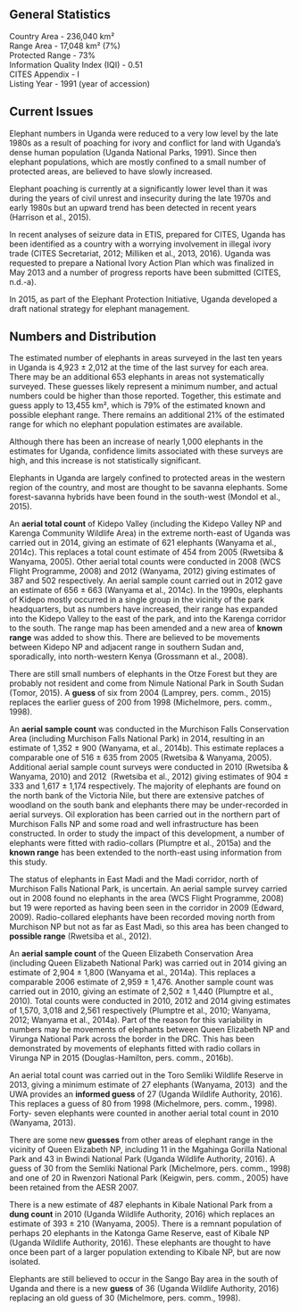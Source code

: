 ## General Statistics

Country Area - 236,040 km²<br />
Range Area - 17,048 km² (7%)<br />
Protected Range - 73%<br />
Information Quality Index (IQI) - 0.51<br />
CITES Appendix - I<br />
Listing Year -  1991 (year of accession)

## Current Issues

Elephant numbers in Uganda were reduced to a very low level by the late 1980s as a result of poaching for ivory and conflict for land with Uganda’s dense human population (Uganda National Parks, 1991). Since then elephant populations, which are mostly confined to a small number of protected areas, are believed to have slowly increased. 

Elephant poaching is currently at a significantly lower level than it was during the years of civil unrest and insecurity during the late 1970s and early 1980s but an upward trend has been detected in recent years (Harrison et al., 2015).

In recent analyses of seizure data in ETIS, prepared for CITES, Uganda has been identified as a country with a worrying involvement in illegal ivory trade (CITES Secretariat, 2012; Milliken et al., 2013, 2016). Uganda was requested to prepare a National Ivory Action Plan which was finalized in May 2013 and a number of progress reports have been submitted (CITES, n.d.-a).

In 2015, as part of the Elephant Protection Initiative, Uganda developed a draft national strategy for elephant management. 

## Numbers and Distribution

The estimated number of elephants in areas surveyed in the last ten years in Uganda is 4,923 ± 2,012 at the time of the last survey for each area. There may be an additional 653 elephants in areas not systematically surveyed. These guesses likely represent a minimum number, and actual numbers could be higher than those reported. Together, this estimate and guess apply to 13,455 km², which is 79% of the estimated known and possible elephant range. There remains an additional 21% of the estimated range for which no elephant population estimates are available.

Although there has been an increase of nearly 1,000 elephants in the estimates for Uganda, confidence limits associated with these surveys are high, and this increase is not statistically significant. 

Elephants in Uganda are largely confined to protected areas in the western region of the country, and most are thought to be savanna elephants. Some forest-savanna hybrids have been found in the south-west (Mondol et al., 2015).

An **aerial total count** of Kidepo Valley (including the Kidepo Valley NP and Karenga Community Wildlife Area) in the extreme north-east of Uganda was carried out in 2014, giving an estimate of 621 elephants (Wanyama et al., 2014c). This replaces a total count estimate of 454 from 2005 (Rwetsiba & Wanyama, 2005). Other aerial total counts were conducted in 2008 (WCS Flight Programme, 2008) and 2012 (Wanyama, 2012) giving estimates of 387 and 502 respectively. An aerial sample count carried out in 2012 gave an estimate of 656 ± 663 (Wanyama et al., 2014c). In the 1990s, elephants of Kidepo mostly occurred in a single group in the vicinity of the park headquarters, but as numbers have increased, their range has expanded into the Kidepo Valley to the east of the park, and into the Karenga corridor to the south. The range map has been amended and a new area of **known range** was added to show this. There are believed to be movements between Kidepo NP and adjacent range in southern Sudan and, sporadically, into north-western Kenya (Grossmann et al., 2008).

There are still small numbers of elephants in the Otze Forest but they are probably not resident and come from Nimule National Park in South Sudan (Tomor, 2015). A **guess** of six from 2004 (Lamprey, pers. comm., 2015) replaces the earlier guess of 200 from 1998 (Michelmore, pers. comm., 1998).

An **aerial sample count** was conducted in the Murchison Falls Conservation Area (including Murchison Falls National Park) in 2014, resulting in an estimate of 1,352 ± 900 (Wanyama, et al., 2014b). This estimate replaces a comparable one of 516 ± 635 from 2005 (Rwetsiba & Wanyama, 2005). Additional aerial sample count surveys were conducted in 2010 (Rwetsiba & Wanyama, 2010) and 2012  (Rwetsiba et al., 2012) giving estimates of 904 ± 333 and 1,617 ± 1,174 respectively. The majority of elephants are found on the north bank of the Victoria Nile, but there are extensive patches of woodland on the south bank and elephants there may be under-recorded in aerial surveys. Oil exploration has been carried out in the northern part of Murchison Falls NP and some road and well infrastructure has been constructed. In order to study the impact of this development, a number of elephants were fitted with radio-collars (Plumptre et al., 2015a) and the **known range** has been extended to the north-east using information from this study.

The status of elephants in East Madi and the Madi corridor, north of Murchison Falls National Park, is uncertain. An aerial sample survey carried out in 2008 found no elephants in the area (WCS Flight Programme, 2008) but 19 were reported as having been seen in the corridor in 2009 (Edward, 2009). Radio-collared elephants have been recorded moving north from Murchison NP but not as far as East Madi, so this area has been changed to **possible range** (Rwetsiba et al., 2012).

An **aerial sample count** of the Queen Elizabeth Conservation Area (including Queen Elizabeth National Park) was carried out in 2014 giving an estimate of 2,904 ± 1,800 (Wanyama et al., 2014a). This replaces a comparable 2006 estimate of 2,959 ± 1,476. Another sample count was carried out in 2010, giving an estimate of 2,502 ± 1,440 (Plumptre et al., 2010). Total counts were conducted in 2010, 2012 and 2014 giving estimates of 1,570, 3,018 and 2,561 respectively (Plumptre et al., 2010; Wanyama, 2012; Wanyama et al., 2014a). Part of the reason for this variability in numbers may be movements of elephants between Queen Elizabeth NP and Virunga National Park across the border in the DRC. This has been demonstrated by movements of elephants fitted with radio collars in Virunga NP in 2015 (Douglas-Hamilton, pers. comm., 2016b).

An aerial total count was carried out in the Toro Semliki Wildlife Reserve in 2013, giving a minimum estimate of 27 elephants (Wanyama, 2013)  and the UWA provides an **informed guess** of 27 (Uganda Wildlife Authority, 2016). This replaces a guess of 80 from 1998 (Michelmore, pers. comm., 1998). Forty- seven elephants were counted in another aerial total count in 2010 (Wanyama, 2013).

There are some new **guesses** from other areas of elephant range in the vicinity of Queen Elizabeth NP, including 11 in the Mgahinga Gorilla National Park and 43 in Bwindi National Park (Uganda Wildlife Authority, 2016). A guess of 30 from the Semliki National Park (Michelmore, pers. comm., 1998) and one of 20 in Rwenzori National Park (Keigwin, pers. comm., 2005) have been retained from the AESR 2007.

There is a new estimate of 487 elephants in Kibale National Park from a **dung count** in 2010 (Uganda Wildlife Authority, 2016) which replaces an estimate of 393 ± 210 (Wanyama, 2005). There is a remnant population of perhaps 20 elephants in the Katonga Game Reserve, east of Kibale NP (Uganda Wildlife Authority, 2016). These elephants are thought to have once been part of a larger population extending to Kibale NP, but are now isolated.

Elephants are still believed to occur in the Sango Bay area in the south of Uganda and there is a new **guess** of 36 (Uganda Wildlife Authority, 2016) replacing an old guess of 30 (Michelmore, pers. comm., 1998).
